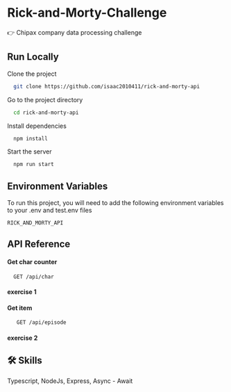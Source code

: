 
# Rick-and-Morty-Challenge

👉 Chipax company data processing challenge


## Run Locally

Clone the project

```bash
  git clone https://github.com/isaac2010411/rick-and-morty-api
```

Go to the project directory

```bash
  cd rick-and-morty-api
```

Install dependencies

```bash
  npm install
```

Start the server

```bash
  npm run start
```


## Environment Variables

To run this project, you will need to add the following environment variables to your .env and test.env files

`RICK_AND_MORTY_API`



## API Reference

#### Get char counter

```http
  GET /api/char
```
#### exercise 1


#### Get item

```http
   GET /api/episode
```
#### exercise 2

## 🛠 Skills
Typescript, NodeJs, Express, Async - Await 

